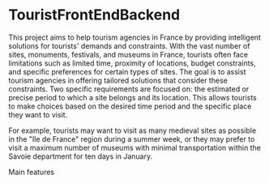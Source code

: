 # TouristFrontEndBackend

This project aims to help tourism agencies in France by providing intelligent solutions for tourists' demands and constraints. With the vast number of sites, monuments, festivals, and museums in France, tourists often face limitations such as limited time, proximity of locations, budget constraints, and specific preferences for certain types of sites.
The goal is to assist tourism agencies in offering tailored solutions that consider these constraints. Two specific requirements are focused on: the estimated or precise period to which a site belongs and its location. This allows tourists to make choices based on the desired time period and the specific place they want to visit.

For example, tourists may want to visit as many medieval sites as possible in the "Ile de France" region during a summer week, or they may prefer to visit a maximum number of museums with minimal transportation within the Savoie department for ten days in January.

Main features
